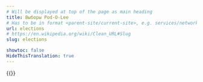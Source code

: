 ```yaml
---
# Will be displayed at top of the page as main heading
title: Выборы Pod-O-Lee
# Has to be in format <parent-site/current-site>, e.g. services/network (notice missing slash at the beginning)
url: elections
# https://en.wikipedia.org/wiki/Clean_URL#Slug
slug: elections

showtoc: false
HideThisTranslation: true
---
```

{{<linktraslations>}} <!-- TODO: remove after translation -->

<!-- Write page contents here -->
<!-- Use Markdown syntax: https://www.markdownguide.org/basic-syntax -->